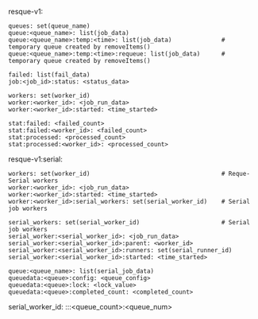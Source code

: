 resque-v1:
    
    queues: set(queue_name)
    queue:<queue_name>: list(job_data)
    queue:<queue_name>:temp:<time>: list(job_data)              # temporary queue created by removeItems()
    queue:<queue_name>:temp:<time>:requeue: list(job_data)      # temporary queue created by removeItems()
    
    failed: list(fail_data)
    job:<job_id>:status: <status_data>
    
    workers: set(worker_id)
    worker:<worker_id>: <job_run_data>
    worker:<worker_id>:started: <time_started>
    
    stat:failed: <failed_count>
    stat:failed:<worker_id>: <failed_count>
    stat:processed: <processed_count>
    stat:processed:<worker_id>: <processed_count>
    
resque-v1:serial:
    
    workers: set(worker_id)                                     # Reque-Serial workers
    worker:<worker_id>: <job_run_data>
    worker:<worker_id>:started: <time_started>
    worker:<worker_id>:serial_workers: set(serial_worker_id)    # Serial job workers
    
    serial_workers: set(serial_worker_id)                       # Serial job workers
    serial_worker:<serial_worker_id>: <job_run_data>
    serial_worker:<serial_worker_id>:parent: <worker_id>
    serial_worker:<serial_worker_id>:runners: set(serial_runner_id)
    serial_worker:<serial_worker_id>:started: <time_started>
    
    queue:<queue_name>: list(serial_job_data)
    queuedata:<queue>:config: <queue_config>
    queuedata:<queue>:lock: <lock_value>
    queuedata:<queue>:completed_count: <completed_count>

serial_worker_id: <hostname>:<pid>:<queue>:<queue_count>:<queue_num>
